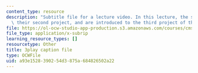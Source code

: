 ```yaml
---
content_type: resource
description: "Subtitle file for a lecture video. In this lecture, the students present\
  \ their second project, and are introduced to the third project of the class.\t\t"
file: https://ol-ocw-studio-app-production.s3.amazonaws.com/courses/cms-611j-creating-video-games-fall-2014/a93e1528390254d3875a684826502a22_MZSnYgdlV0A.vtt
file_type: application/x-subrip
learning_resource_types: []
resourcetype: Other
title: 3play caption file
type: OCWFile
uid: a93e1528-3902-54d3-875a-684826502a22
---
```

